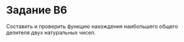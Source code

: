 # Задание B6

Составить и проверить функцию нахождения наибольшего общего делителя двух натуральных чисел. 